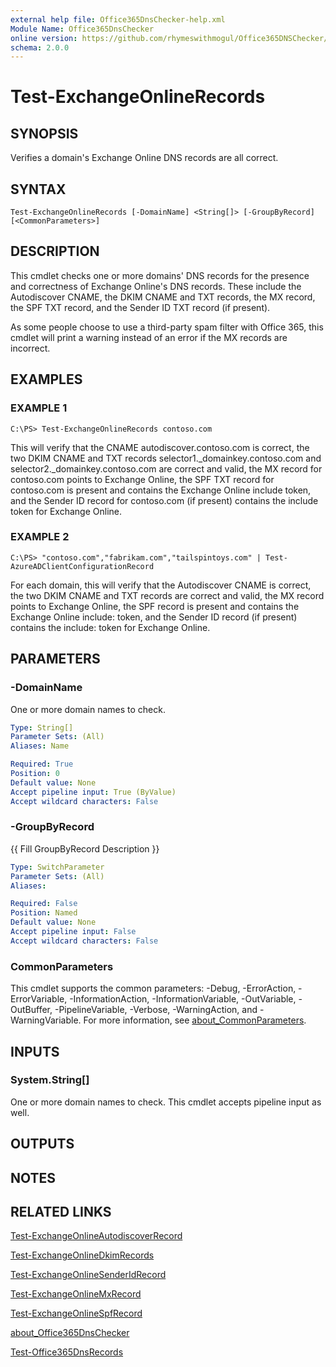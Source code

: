 ```yaml
---
external help file: Office365DnsChecker-help.xml
Module Name: Office365DnsChecker
online version: https://github.com/rhymeswithmogul/Office365DNSChecker/blob/master/man/en-US/Test-ExchangeOnlineRecords.md
schema: 2.0.0
---
```


# Test-ExchangeOnlineRecords

## SYNOPSIS
Verifies a domain's Exchange Online DNS records are all correct.

## SYNTAX

```
Test-ExchangeOnlineRecords [-DomainName] <String[]> [-GroupByRecord] [<CommonParameters>]
```

## DESCRIPTION
This cmdlet checks one or more domains' DNS records for the presence and correctness of Exchange Online's DNS records. These include the Autodiscover CNAME, the DKIM CNAME and TXT records, the MX record, the SPF TXT record, and the Sender ID TXT record (if present).

As some people choose to use a third-party spam filter with Office 365, this cmdlet will print a warning instead of an error if the MX records are incorrect.

## EXAMPLES

### EXAMPLE 1
```
C:\PS> Test-ExchangeOnlineRecords contoso.com
```

This will verify that the CNAME autodiscover.contoso.com is correct, the two DKIM CNAME and TXT records selector1._domainkey.contoso.com and selector2._domainkey.contoso.com are correct and valid, the MX record for contoso.com points to Exchange Online, the SPF TXT record for contoso.com is present and contains the Exchange Online include token, and the Sender ID record for contoso.com (if present) contains the include token for Exchange Online.

### EXAMPLE 2
```
C:\PS> "contoso.com","fabrikam.com","tailspintoys.com" | Test-AzureADClientConfigurationRecord
```

For each domain, this will verify that the Autodiscover CNAME is correct, the two DKIM CNAME and TXT records are correct and valid, the MX record points to Exchange Online, the SPF record is present and contains the Exchange Online include: token, and the Sender ID record (if present) contains the include: token for Exchange Online.

## PARAMETERS

### -DomainName
One or more domain names to check.

```yaml
Type: String[]
Parameter Sets: (All)
Aliases: Name

Required: True
Position: 0
Default value: None
Accept pipeline input: True (ByValue)
Accept wildcard characters: False
```

### -GroupByRecord
{{ Fill GroupByRecord Description }}

```yaml
Type: SwitchParameter
Parameter Sets: (All)
Aliases:

Required: False
Position: Named
Default value: None
Accept pipeline input: False
Accept wildcard characters: False
```

### CommonParameters
This cmdlet supports the common parameters: -Debug, -ErrorAction, -ErrorVariable, -InformationAction, -InformationVariable, -OutVariable, -OutBuffer, -PipelineVariable, -Verbose, -WarningAction, and -WarningVariable. For more information, see [about_CommonParameters](http://go.microsoft.com/fwlink/?LinkID=113216).

## INPUTS

### System.String[]
One or more domain names to check. 
This cmdlet accepts pipeline input as well.

## OUTPUTS

## NOTES

## RELATED LINKS

[Test-ExchangeOnlineAutodiscoverRecord]()

[Test-ExchangeOnlineDkimRecords]()

[Test-ExchangeOnlineSenderIdRecord]()

[Test-ExchangeOnlineMxRecord]()

[Test-ExchangeOnlineSpfRecord]()

[about_Office365DnsChecker]()

[Test-Office365DnsRecords]()

